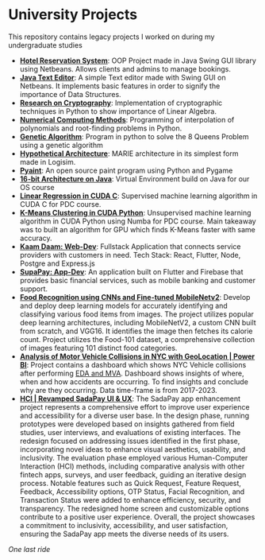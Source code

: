 # University Projects
This repository contains legacy projects I worked on during my undergraduate studies

- <u>**[Hotel Reservation System](https://github.com/owaisali8/uni-projects/tree/main/Hotel%20Reservation%20System%20on%20Java-Swing%20GUI-OOP/Project)**</u>: OOP Project made in Java Swing GUI library using Netbeans. Allows clients and admins to manage bookings.
- <u>**[Java Text Editor](https://github.com/owaisali8/uni-projects/tree/main/Java_Text_Editor)**</u>: A simple Text editor made with Swing GUI on Netbeans. It implements basic features in order to signify the importance of Data Structures. 
- <u>**[Research on Cryptography](https://github.com/owaisali8/uni-projects/tree/main/LA_Project_Cryptography)**</u>:  Implementation of cryptographic techniques in Python to show importance of Linear Algebra.
- <u>**[Numerical Computing Methods](https://github.com/owaisali8/uni-projects/tree/main/NA_Assignments)**</u>: Programming of interpolation of polynomials and root-finding problems in Python.
- <u>**[Genetic Algorithm](https://github.com/owaisali8/uni-projects/tree/main/Genetic_Algorithm)**</u>: Program in python to solve the 8 Queens Problem using a genetic algorithm
- <u>**[Hypothetical Architecture](https://github.com/owaisali8/uni-projects/tree/main/CAAL_Hypothetical_Architecture)**</u>:  MARIE architecture in its simplest form made in Logisim.
- <u>**[Pyaint](https://github.com/owaisali8/Pyaint)**</u>:  An open source paint program using Python and Pygame
- <u>**[16-bit Architecture on Java](https://github.com/owaisali8/Java-OS-Project)**</u>: Virtual Environment build on Java for our OS course
- <u>**[Linear Regression in CUDA C](https://colab.research.google.com/drive/1mywu_UfS5kMrKkzrr8l3B3cMOcJaX38V?usp=sharing)**</u>:  Supervised machine learning algorithm in CUDA C for PDC course.
- <u>**[K-Means Clustering in CUDA Python](https://colab.research.google.com/drive/1JuKu3uRkS42RkKiiz0apNKJMINCEErLm?usp=sharing)**</u>:  Unsupervised machine learning algorithm in CUDA Python using Numba for PDC course. Main takeaway was to built an algorithm for GPU which finds K-Means faster with same accuracy.
- <u>**[Kaam Daam: Web-Dev](https://github.com/owaisali8/web-dev-project)**</u>: Fullstack Application that connects service providers with customers in need. Tech Stack: React, Flutter, Node, Postgre and Express.js
- <u>**[SupaPay: App-Dev](https://github.com/owaisali8/Supapay-Fintech-App)**</u>: An application built on Flutter and Firebase that provides basic financial services, such as mobile banking and customer support.
- <u>**[Food Recognition using CNNs and Fine-tuned MobileNetv2](https://colab.research.google.com/drive/1i3FsuBXj6Ckb468AcViPmH7uIua2eZ2U?usp=sharing)**</u>: Develop and deploy deep learning models for accurately identifying and classifying various food items from images. The project utilizes popular deep learning architectures, including MobileNetV2, a custom CNN built from scratch, and VGG16. It identifies the image then fetches its calorie count. Project utilizes the Food-101 dataset, a comprehensive collection of images featuring 101 distinct food categories.
- <u>**[Analysis of Motor Vehicle Collisions in NYC with GeoLocation | Power BI](https://app.powerbi.com/view?r=eyJrIjoiYzQxOWExMDYtYjYzOC00NzVhLThkOWYtZWY5YmUyODVmMjQ0IiwidCI6ImZlZTNiOTE2LTAxYzEtNDk4Ny1hNjQ2LWUxOTM0MzJiOWVhYSIsImMiOjl9&pageName=ReportSection)**</u>: Project contains a dashboard which shows NYC Vehicle collisions after performing [EDA and MVA](https://colab.research.google.com/drive/1UrNvkzSdwMKSztF8V8QkNzdZvUXKOdum). Dashboard shows insights of where, when and how accidents are occurring. To find insights and conclude why are they occurring. Data time-frame is from 2017-2023.
- <u>**[HCI | Revamped SadaPay UI & UX](https://www.figma.com/file/5tQMVekk2VGvR8JKfsArC3/HCI-Phase-2?type=design&node-id=0%3A1&mode=design&t=oi9LPUwCt94lZj6q-1)**</u>: 
The SadaPay app enhancement project represents a comprehensive effort to improve user experience and accessibility for a diverse user base. In the design phase, running prototypes were developed based on insights gathered from field studies, user interviews, and evaluations of existing interfaces. The redesign focused on addressing issues identified in the first phase, incorporating novel ideas to enhance visual aesthetics, usability, and inclusivity. The evaluation phase employed various Human-Computer Interaction (HCI) methods, including comparative analysis with other fintech apps, surveys, and user feedback, guiding an iterative design process. Notable features such as Quick Request, Feature Request, Feedback, Accessibility options, OTP Status, Facial Recognition, and Transaction Status were added to enhance efficiency, security, and transparency. The redesigned home screen and customizable options contribute to a positive user experience. Overall, the project showcases a commitment to inclusivity, accessibility, and user satisfaction, ensuring the SadaPay app meets the diverse needs of its users.

*One last ride*
